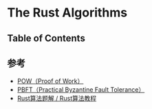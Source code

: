 # The Rust Algorithms

## Table of Contents

## 参考

- [POW（Proof of Work）](./examples/POW（工作量证明）.md)
- [PBFT（Practical Byzantine Fault Tolerance）](./examples/PBFT算法.md)
- [Rust算法题解 / Rust算法教程](https://www.bookstack.cn/read/rustlang-cn-rust-algos/README.md)